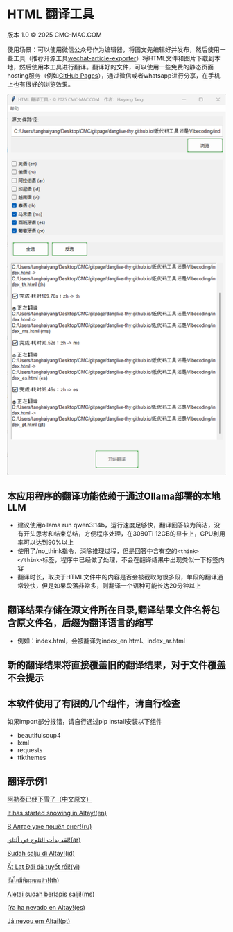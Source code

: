 # HTML 翻译工具

版本 1.0 © 2025 CMC-MAC.COM

使用场景：可以使用微信公众号作为编辑器，将图文先编辑好并发布，然后使用一些工具（推荐开源工具[wechat-article-exporter](https://github.com/wechat-article/wechat-article-exporter)）将HTML文件和图片下载到本地，然后使用本工具进行翻译。翻译好的文件，可以使用一些免费的静态页面hosting服务（例如[GitHub Pages](https://pages.github.com/)），通过微信或者whatsapp进行分享，在手机上也有很好的浏览效果。

![界面](./translate_app.png)

## 本应用程序的翻译功能依赖于通过Ollama部署的本地LLM
            
- 建议使用ollama run qwen3:14b，运行速度足够快，翻译回答较为简洁，没有开头思考和结束总结，方便程序处理，在3080Ti 12GB的显卡上，GPU利用率可以达到90%以上
- 使用了/no_think指令，消除推理过程，但是回答中含有空的`<think> </think>`标签，程序中已经做了处理，不会在翻译结果中出现类似一下标签内容
- 翻译时长，取决于HTML文件中的内容是否会被截取为很多段，单段的翻译通常较快，但是如果段落非常多，则翻译一个语种可能长达20分钟以上


## 翻译结果存储在源文件所在目录,翻译结果文件名将包含原文件名，后缀为翻译语言的缩写

- 例如：index.html，会被翻译为index_en.html、index_ar.html

## 新的翻译结果将直接覆盖旧的翻译结果，对于文件覆盖不会提示

## 本软件使用了有限的几个组件，请自行检查

如果import部分报错，请自行通过pip install安装以下组件

- beautifulsoup4
- lxml
- requests
- ttkthemes

## 翻译示例1

[阿勒泰已经下雪了（中文原文）](https://danglive-thy.github.io/%E9%98%BF%E5%8B%92%E6%B3%B0%E5%B7%B2%E7%BB%8F%E4%B8%8B%E9%9B%AA%E4%BA%86/index.html)

[It has started snowing in Altay!(en)](https://danglive-thy.github.io/%E9%98%BF%E5%8B%92%E6%B3%B0%E5%B7%B2%E7%BB%8F%E4%B8%8B%E9%9B%AA%E4%BA%86/index_en.html)

[В Алтае уже пошёл снег!(ru)](https://danglive-thy.github.io/%E9%98%BF%E5%8B%92%E6%B3%B0%E5%B7%B2%E7%BB%8F%E4%B8%8B%E9%9B%AA%E4%BA%86/index_ru.html)

[لقد بدأت الثلوج في ألتاي!(ar)](https://danglive-thy.github.io/%E9%98%BF%E5%8B%92%E6%B3%B0%E5%B7%B2%E7%BB%8F%E4%B8%8B%E9%9B%AA%E4%BA%86/index_ar.html)

[Sudah salju di Altay!(id)](https://danglive-thy.github.io/%E9%98%BF%E5%8B%92%E6%B3%B0%E5%B7%B2%E7%BB%8F%E4%B8%8B%E9%9B%AA%E4%BA%86/index_id.html)

[Ất Lạt Đái đã tuyết rồi!(vi)](https://danglive-thy.github.io/%E9%98%BF%E5%8B%92%E6%B3%B0%E5%B7%B2%E7%BB%8F%E4%B8%8B%E9%9B%AA%E4%BA%86/index_vi.html)

[อัลไตมีหิมะตกแล้ว!(th)](https://danglive-thy.github.io/%E9%98%BF%E5%8B%92%E6%B3%B0%E5%B7%B2%E7%BB%8F%E4%B8%8B%E9%9B%AA%E4%BA%86/index_th.html)

[Aletai sudah berlapis salji!(ms)](https://danglive-thy.github.io/%E9%98%BF%E5%8B%92%E6%B3%B0%E5%B7%B2%E7%BB%8F%E4%B8%8B%E9%9B%AA%E4%BA%86/index_ms.html)

[¡Ya ha nevado en Altay!(es)](https://danglive-thy.github.io/%E9%98%BF%E5%8B%92%E6%B3%B0%E5%B7%B2%E7%BB%8F%E4%B8%8B%E9%9B%AA%E4%BA%86/index_es.html)

[Já nevou em Altai!(pt)](https://danglive-thy.github.io/%E9%98%BF%E5%8B%92%E6%B3%B0%E5%B7%B2%E7%BB%8F%E4%B8%8B%E9%9B%AA%E4%BA%86/index_pt.html)

